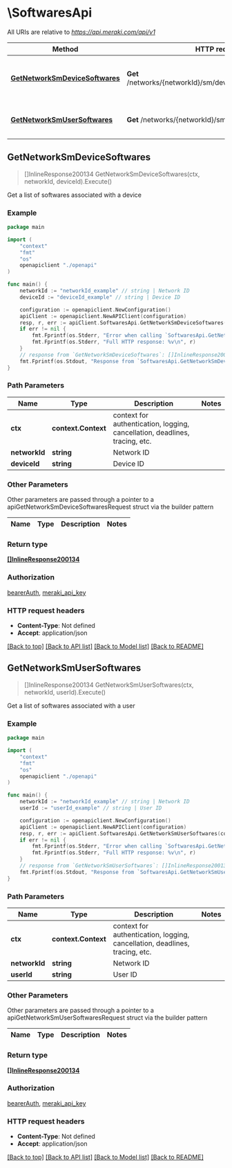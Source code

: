 # \SoftwaresApi

All URIs are relative to *https://api.meraki.com/api/v1*

Method | HTTP request | Description
------------- | ------------- | -------------
[**GetNetworkSmDeviceSoftwares**](SoftwaresApi.md#GetNetworkSmDeviceSoftwares) | **Get** /networks/{networkId}/sm/devices/{deviceId}/softwares | Get a list of softwares associated with a device
[**GetNetworkSmUserSoftwares**](SoftwaresApi.md#GetNetworkSmUserSoftwares) | **Get** /networks/{networkId}/sm/users/{userId}/softwares | Get a list of softwares associated with a user



## GetNetworkSmDeviceSoftwares

> []InlineResponse200134 GetNetworkSmDeviceSoftwares(ctx, networkId, deviceId).Execute()

Get a list of softwares associated with a device



### Example

```go
package main

import (
    "context"
    "fmt"
    "os"
    openapiclient "./openapi"
)

func main() {
    networkId := "networkId_example" // string | Network ID
    deviceId := "deviceId_example" // string | Device ID

    configuration := openapiclient.NewConfiguration()
    apiClient := openapiclient.NewAPIClient(configuration)
    resp, r, err := apiClient.SoftwaresApi.GetNetworkSmDeviceSoftwares(context.Background(), networkId, deviceId).Execute()
    if err != nil {
        fmt.Fprintf(os.Stderr, "Error when calling `SoftwaresApi.GetNetworkSmDeviceSoftwares``: %v\n", err)
        fmt.Fprintf(os.Stderr, "Full HTTP response: %v\n", r)
    }
    // response from `GetNetworkSmDeviceSoftwares`: []InlineResponse200134
    fmt.Fprintf(os.Stdout, "Response from `SoftwaresApi.GetNetworkSmDeviceSoftwares`: %v\n", resp)
}
```

### Path Parameters


Name | Type | Description  | Notes
------------- | ------------- | ------------- | -------------
**ctx** | **context.Context** | context for authentication, logging, cancellation, deadlines, tracing, etc.
**networkId** | **string** | Network ID | 
**deviceId** | **string** | Device ID | 

### Other Parameters

Other parameters are passed through a pointer to a apiGetNetworkSmDeviceSoftwaresRequest struct via the builder pattern


Name | Type | Description  | Notes
------------- | ------------- | ------------- | -------------



### Return type

[**[]InlineResponse200134**](InlineResponse200134.md)

### Authorization

[bearerAuth](../README.md#bearerAuth), [meraki_api_key](../README.md#meraki_api_key)

### HTTP request headers

- **Content-Type**: Not defined
- **Accept**: application/json

[[Back to top]](#) [[Back to API list]](../README.md#documentation-for-api-endpoints)
[[Back to Model list]](../README.md#documentation-for-models)
[[Back to README]](../README.md)


## GetNetworkSmUserSoftwares

> []InlineResponse200134 GetNetworkSmUserSoftwares(ctx, networkId, userId).Execute()

Get a list of softwares associated with a user



### Example

```go
package main

import (
    "context"
    "fmt"
    "os"
    openapiclient "./openapi"
)

func main() {
    networkId := "networkId_example" // string | Network ID
    userId := "userId_example" // string | User ID

    configuration := openapiclient.NewConfiguration()
    apiClient := openapiclient.NewAPIClient(configuration)
    resp, r, err := apiClient.SoftwaresApi.GetNetworkSmUserSoftwares(context.Background(), networkId, userId).Execute()
    if err != nil {
        fmt.Fprintf(os.Stderr, "Error when calling `SoftwaresApi.GetNetworkSmUserSoftwares``: %v\n", err)
        fmt.Fprintf(os.Stderr, "Full HTTP response: %v\n", r)
    }
    // response from `GetNetworkSmUserSoftwares`: []InlineResponse200134
    fmt.Fprintf(os.Stdout, "Response from `SoftwaresApi.GetNetworkSmUserSoftwares`: %v\n", resp)
}
```

### Path Parameters


Name | Type | Description  | Notes
------------- | ------------- | ------------- | -------------
**ctx** | **context.Context** | context for authentication, logging, cancellation, deadlines, tracing, etc.
**networkId** | **string** | Network ID | 
**userId** | **string** | User ID | 

### Other Parameters

Other parameters are passed through a pointer to a apiGetNetworkSmUserSoftwaresRequest struct via the builder pattern


Name | Type | Description  | Notes
------------- | ------------- | ------------- | -------------



### Return type

[**[]InlineResponse200134**](InlineResponse200134.md)

### Authorization

[bearerAuth](../README.md#bearerAuth), [meraki_api_key](../README.md#meraki_api_key)

### HTTP request headers

- **Content-Type**: Not defined
- **Accept**: application/json

[[Back to top]](#) [[Back to API list]](../README.md#documentation-for-api-endpoints)
[[Back to Model list]](../README.md#documentation-for-models)
[[Back to README]](../README.md)

